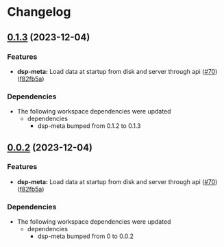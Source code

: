 # Changelog

## [0.1.3](https://github.com/dasch-swiss/dsp-meta/compare/dsp-meta-server-v0.1.2...dsp-meta-server-v0.1.3) (2023-12-04)


### Features

* **dsp-meta:** Load data at startup from disk and server through api ([#70](https://github.com/dasch-swiss/dsp-meta/issues/70)) ([f82fb5a](https://github.com/dasch-swiss/dsp-meta/commit/f82fb5a1e11db731cea14c9b62458a23abb1cdbf))


### Dependencies

* The following workspace dependencies were updated
  * dependencies
    * dsp-meta bumped from 0.1.2 to 0.1.3

## [0.0.2](https://github.com/dasch-swiss/dsp-meta/compare/dsp-meta-server-v0.0.1...dsp-meta-server-v0.0.2) (2023-12-04)


### Features

* **dsp-meta:** Load data at startup from disk and server through api ([#70](https://github.com/dasch-swiss/dsp-meta/issues/70)) ([f82fb5a](https://github.com/dasch-swiss/dsp-meta/commit/f82fb5a1e11db731cea14c9b62458a23abb1cdbf))


### Dependencies

* The following workspace dependencies were updated
  * dependencies
    * dsp-meta bumped from 0 to 0.0.2
